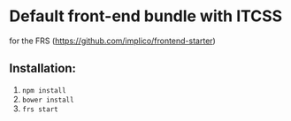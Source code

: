 # Default front-end bundle with ITCSS
for the FRS (https://github.com/implico/frontend-starter)

## Installation:

1. `npm install`
2. `bower install`
3. `frs start`

